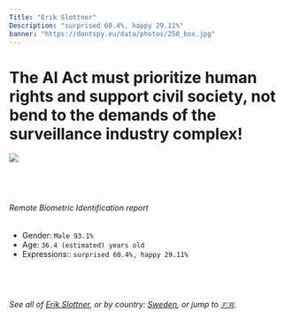 ```yaml
---
Title: "Erik Slottner"
Description: "surprised 60.4%, happy 29.11%"
banner: "https://dontspy.eu/data/photos/250_box.jpg"
---
```


# The AI Act must prioritize human rights and support civil society, not bend to the demands of the surveillance industry complex!

<link rel="stylesheet" type="text/css" href="/css/blog.css" />

<div class="is-fake" hidden>

_This image is **clearly fake**_, yet we [continue to collect them because the AI Act negotiations](/blog/why-deepfake/) are heading in a direction that will only make people's lives more complicated. For a more in-depth explanation, read: [Double threat: why losing the battle against Face Biometrics would fuel the proliferation of deepfakes](/blog/the-dual-threat-how-losing-the-biometric-battle-fuels-deepfake-proliferation/).


</div>

<!-- <img src="https://dontspy.eu/data/photos/54_box.jpg" /> -->
<img src="https://dontspy.eu/data/photos/250_box.jpg" />

## <br>

###### Remote Biometric Identification report

* <span class="label">Gender:</span> `Male 93.1%`
* <span class="label">Age:</span> `36.4 (estimated) years old`
* <span class="label">Expressions::</span> `surprised 60.4%, happy 29.11%`

## <br>

###### See all of [Erik Slottner](/policymaker#Erik%20Slottner), or by country: [Sweden](/country#Sweden), or jump to [🇫🇷](/x/87).

## <br>
